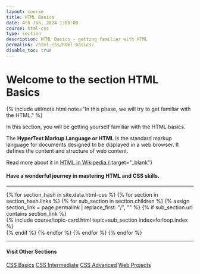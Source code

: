 ```yaml
---
layout: course
title: HTML Basics
date: 4th Jan, 2024 1:00:00
course: html-css
type: section
description: HTML Basics - getting familiar with HTML
permalink: /html-css/html-basics/
disable_toc: true
---
```


# Welcome to the section HTML Basics

{% include util/note.html
    note="In this phase, we will try to get familiar with the HTML."
%}

In this section, you will be getting yourself familiar with the HTML basics.

The __HyperText Markup Language or HTML__ is the standard markup language for documents designed to be displayed in a web browser. It defines the content and structure of web content.

Read more about it in [HTML in Wikipedia.](https://en.wikipedia.org/wiki/HTML){:target="_blank"}

#### Have a wonderful journey in mastering HTML and CSS skills.

<div class="section-index">
  <hr class="panel-line">
  <div class="container-fluid">
    <div class="row">
    {% for section_hash in site.data.html-css %}
      {% for section in section_hash.links %}
        {% for sub_section in section.children %}
          {% assign section_link = page.permalink | replace_first: "/", "" %}
          {% if sub_section.url contains section_link %}
            <div class="col-md-6">
              {% include course/topic-card.html
                          topic=sub_section index=forloop.index %}
            </div>
          {% endif %}
        {% endfor %}
      {% endfor %}
    {% endfor %}
    </div>
    <hr class="my-3" />
    <div class="row">
      <h4>Visit Other Sections</h4>
      <div class="link-wrapper d-flex flex-wrap gap-3">
        <a href="/html-css/css-basics/" class="btn btn-sm btn-outline-secondary px-3">CSS Basics</a>
        <a href="/html-css/css-intermediate/" class="btn btn-sm btn-outline-secondary px-3">CSS Intermediate</a>
        <a href="/html-css/css-advanced/" class="btn btn-sm btn-outline-secondary px-3">CSS Advanced</a>
        <a href="/html-css/web-projects/" class="btn btn-sm btn-outline-secondary px-3">Web Projects</a>
      </div>
    </div>
  </div>
</div>
